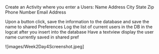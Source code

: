Create an Activity where you enter a Users:
     Name
     Address
     City
     State
     Zip
     Phone Number
    Email Address

Upon a button click, save the information to the database and save the name to shared Preferences
Log the list of current users in the DB in the logcat after you insert into the database
Have a textview display the user name currently saved in shared pref

![images/Week2Day4Screenshot.jpeg]
